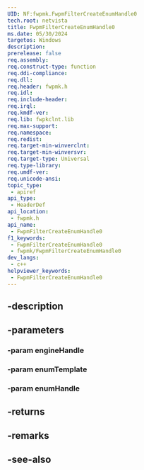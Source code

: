 ```yaml
---
UID: NF:fwpmk.FwpmFilterCreateEnumHandle0
tech.root: netvista
title: FwpmFilterCreateEnumHandle0
ms.date: 05/30/2024
targetos: Windows
description: 
prerelease: false
req.assembly: 
req.construct-type: function
req.ddi-compliance: 
req.dll: 
req.header: fwpmk.h
req.idl: 
req.include-header: 
req.irql: 
req.kmdf-ver: 
req.lib: fwpkclnt.lib
req.max-support: 
req.namespace: 
req.redist: 
req.target-min-winverclnt: 
req.target-min-winversvr: 
req.target-type: Universal
req.type-library: 
req.umdf-ver: 
req.unicode-ansi: 
topic_type:
 - apiref
api_type:
 - HeaderDef
api_location:
 - fwpmk.h
api_name:
 - FwpmFilterCreateEnumHandle0
f1_keywords:
 - FwpmFilterCreateEnumHandle0
 - fwpmk/FwpmFilterCreateEnumHandle0
dev_langs:
 - c++
helpviewer_keywords:
 - FwpmFilterCreateEnumHandle0
---
```


## -description

## -parameters

### -param engineHandle

### -param enumTemplate

### -param enumHandle

## -returns

## -remarks

## -see-also


